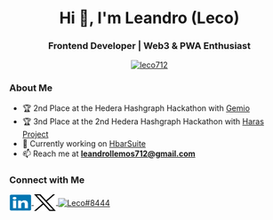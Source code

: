 <h1 align="center">Hi 👋, I'm Leandro (Leco)</h1>
<h3 align="center">Frontend Developer | Web3 & PWA Enthusiast</h3>

<p align="center">
  <a href="https://twitter.com/leco712" target="blank">
    <img src="https://img.shields.io/twitter/follow/leco712?logo=twitter&style=for-the-badge" alt="leco712" />
  </a>
</p>

### About Me
- 🏆 2nd Place at the Hedera Hashgraph Hackathon with [Gemio](https://hbarsuite.app)
- 🏆 3nd Place at the 2nd Hedera Hashgraph Hackathon with [Haras Project](https://hbarsuite.app)
- 🔭 Currently working on [HbarSuite](https://hbarsuite.app)
- 📫 Reach me at **leandrollemos712@gmail.com**

### Connect with Me
<p align="left">
  <a href="https://linkedin.com/in/leandrolourencolemos" target="blank">
    <img align="center" src="https://raw.githubusercontent.com/devicons/devicon/master/icons/linkedin/linkedin-original.svg" alt="leandrolourencolemos" height="30" width="40" />
  </a>
  <a href="https://twitter.com/leco712" target="blank">
    <img align="center" src="https://raw.githubusercontent.com/devicons/devicon/master/icons/twitter/twitter-original.svg" alt="leco712" height="30" width="40" />
  </a>
  <a href="https://discord.gg/Leco#8444" target="blank">
    <img align="center" src="https://raw.githubusercontent.com/devicons/devicon/master/icons/discord/discord-original.svg" alt="Leco#8444" height="30" width="40" />
  </a>
</p>
